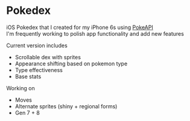 # Pokedex
iOS Pokedex that I created for my iPhone 6s using [PokeAPI](https://pokeapi.co/)<br>
I'm frequently working to polish app functionality and add new features<br>

Current version includes<br>
- Scrollable dex with sprites<br>
- Appearance shifting based on pokemon type<br>
- Type effectiveness<br>
- Base stats<br>

Working on <br>
- Moves<br>
- Alternate sprites (shiny + regional forms)<br>
- Gen 7 + 8 <br>
